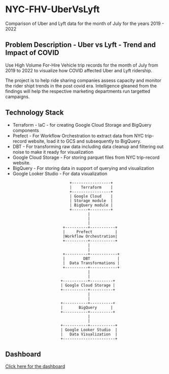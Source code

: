 # NYC-FHV-UberVsLyft
Comparison of Uber and Lyft data for the month of July for the years 2019 - 2022

<h2>Problem Description - Uber vs Lyft - Trend and Impact of COVID</h2>
Use High Volume For-Hire Vehicle trip records for the month of July from 2019 to 2022 to visualize how COVID affected Uber and Lyft ridership. 

The project is to help ride sharing companies assess capacity and monitor the rider shipt trends in the post covid era. Intelligence gleaned from the findings will help the respective marketing departments run targetted campaigns. 

<h2>Technology Stack</h2>
<ul>
<li>Terraform - IaC - for creating Google Cloud Storage and BigQuery components</li>
<li>Prefect - For Workflow Orchestration to extract data from NYC trip-record website, load it to GCS and subsequently to BigQuery.</li>
<li>DBT - For transforming raw data including data cleanup and filtering out noise to make it ready for visualization</li>
<li>Google Cloud Storage - For storing parquet files from NYC trip-record website.</li>
<li>BigQuery - For storing data in support of querying and visualization</li>
<li>Google Looker Studio - For data visualization</li>
  
                             +-----------------+
                             |    Terraform    |
                             +-----------------+
                             | Google Cloud    |
                             | Storage module  |
                             | BigQuery module |
                             +-------+---------+
                                     |
                                     |
                                     |
                          +----------+-----------+
                          |     Prefect          |
                          |Workflow Orchestration|
                          +----------+-----------+
                                     |
                                     |
                          +----------+------------+
                          |        DBT            |
                          |  Data Transformations |
                          +----------+------------+
                                     |
                                     |
                         +-----------+----------+
                         | Google Cloud Storage |
                         +-----------+----------+
                                     |
                                     |
                         +-----------+----------+
                         |       BigQuery      |
                         +-----------+----------+
                                     |
                                     |
                         +-----------+-----------+
                         | Google Looker Studio  |
                         |   Data Visualization  |
                         +-----------------------+

</ul>

<h2>Dashboard</h2>
<a href="https://lookerstudio.google.com/reporting/1027fd17-6bd4-4c0d-a98a-d318f0de86c7">Click here for the dashboard </a>


